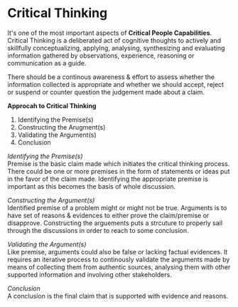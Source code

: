 # Critical Thinking
It's one of the most important aspects of **Critical People Capabilities**.
Critical Thinking is a deliberated act of cognitive thoughts to actively and skillfully conceptualizing, applying, analysing, synthesizing and evaluating information gathered by observations, experience, reasoning or communication as a guide.

There should be a continous awareness & effort to assess whether the information collected is appropriate and whether we should accept, reject or suspend or counter question the judgement made about a claim.

**Approcah to Critical Thinking**
1. Identifying the Premise(s)
2. Constructing the Arugment(s)
3. Validating the Argument(s)
4. Conclusion

_Identifying the Premise(s)_<br>
Premise is the basic claim made which initiates the critical thinking process. There could be one or more premises in the form of statements or ideas put in the favor of the claim made. Identifying the appropriate premise is important as this becomes the basis of whole discussion.

_Constructing the Argument(s)_<br>
Identified premise of a problem might or might not be true. Arguments is to have set of reasons & evidences to either prove the claim/premise or disapprove.
Constructing the arguements puts a strcuture to properly sail through the discussions in order to reach to some conclusion.

_Validating the Argument(s)_<br>
Like premise, arguments could also be false or lacking factual evidences. It requires an iterative process to continously validate the arguments made by means of collecting them from authentic sources, analysing them with other supported information and involving other stakeholders.

_Conclusion_<br>
A conclusion is the final claim that is supported with evidence and reasons.

